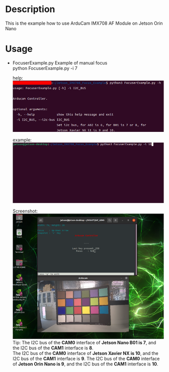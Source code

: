 # Description
This is the example how to use ArduCam IMX708 AF Module on Jetson Orin Nano

# Usage
* FocuserExample.py Example of manual focus  
    python FocuserExample.py -i 7  

    help:  
    ![help](res/help.png)  

    example:  
    ![example_cmd](res/example_cmd.png)  

    Screenshot:  
    ![Screenshot](res/screenshot.png)  
    Tip: The I2C bus of the **CAM0** interface of **Jetson Nano B01 is 7**, and the I2C bus of the **CAM1** interface is **8**.  
    The I2C bus of the **CAM0** interface of **Jetson Xavier NX is 10**, and the I2C bus of the **CAM1** interface is **9**.
    The I2C bus of the **CAM0** interface of **Jetson Orin Nano is 9**, and the I2C bus of the **CAM1** interface is **10**.
